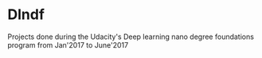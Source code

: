 # Dlndf
Projects done during the Udacity's Deep learning nano degree foundations program from Jan'2017 to June'2017
